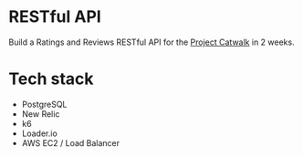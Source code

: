 # RESTful API
Build a Ratings and Reviews RESTful API for the [Project Catwalk](https://github.com/lipingh/fec) in 2 weeks.


# Tech stack
- PostgreSQL
- New Relic
- k6
- Loader.io
- AWS EC2 / Load Balancer
